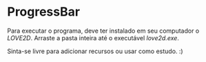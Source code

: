 # ProgressBar
Para executar o programa, deve ter instalado em seu computador o *LOVE2D*.
Arraste a pasta inteira até o executável *love2d.exe*.

Sinta-se livre para adicionar recursos ou usar como estudo. :)

